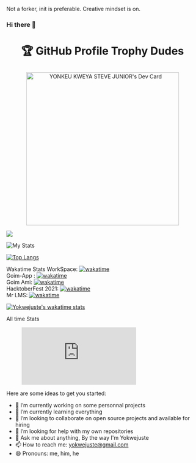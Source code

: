 Not a forker, init is preferable. Creative mindset is on.


### Hi there 👋

# <p align="center">🏆 GitHub Profile Trophy Dudes</p>

<p align="center"><a href="#"><img src="https://api.daily.dev/devcards/67736e8aa63e4c3082aa3ef18ecb21b4.png?r=2h8" width="400" alt="YONKEU KWEYA STEVE JUNIOR's Dev Card"/></a>
</p>

![](https://github-profile-trophy.vercel.app/?username=yokwejuste&theme=onedark)


![My Stats](https://github-readme-stats.vercel.app/api?username=yokwejuste&count_private=true&show_icons=true&theme=dark)

[![Top Langs](https://github-readme-stats.vercel.app/api/top-langs/?username=yokwejuste&langs_count=13)](#)

Wakatime Stats
WorkSpace: [![wakatime](https://wakatime.com/badge/user/43f4098f-0e7a-4cea-bc08-38e35655f7b2/project/8ab3968f-03a3-41e1-b1f6-de15cacf2490.svg)](https://wakatime.com/badge/user/43f4098f-0e7a-4cea-bc08-38e35655f7b2/project/8ab3968f-03a3-41e1-b1f6-de15cacf2490)<br>
Goim-App : [![wakatime](https://wakatime.com/badge/user/43f4098f-0e7a-4cea-bc08-38e35655f7b2/project/e76e877f-e008-4ee3-a199-7c62665aa094.svg)](https://wakatime.com/badge/user/43f4098f-0e7a-4cea-bc08-38e35655f7b2/project/e76e877f-e008-4ee3-a199-7c62665aa094)<br>
Goim Ami: [![wakatime](https://wakatime.com/badge/user/43f4098f-0e7a-4cea-bc08-38e35655f7b2/project/3f3ed273-1734-42aa-b444-0ea909c09ed3.svg)](https://wakatime.com/badge/user/43f4098f-0e7a-4cea-bc08-38e35655f7b2/project/3f3ed273-1734-42aa-b444-0ea909c09ed3)<br>
HacktoberFest 2021: [![wakatime](https://wakatime.com/badge/user/43f4098f-0e7a-4cea-bc08-38e35655f7b2/project/7aa46c2e-0e27-457e-b0f8-0e32d95778c3.svg)](https://wakatime.com/badge/user/43f4098f-0e7a-4cea-bc08-38e35655f7b2/project/7aa46c2e-0e27-457e-b0f8-0e32d95778c3)<br>
Mr LMS: [![wakatime](https://wakatime.com/badge/user/43f4098f-0e7a-4cea-bc08-38e35655f7b2/project/c66bdd37-26eb-4f26-9d6d-bffd7dafb970.svg)](https://wakatime.com/badge/user/43f4098f-0e7a-4cea-bc08-38e35655f7b2/project/c66bdd37-26eb-4f26-9d6d-bffd7dafb970)<br>

[![Yokwejuste's wakatime stats](https://github-readme-stats.vercel.app/api/wakatime?username=yokwesjuste)](https://github.com/anuraghazra/github-readme-stats)


All  time Stats
<figure><embed src="https://wakatime.com/share/@yokwejuste/3ec485dc-e314-46a6-bc23-7cb9fb848098.svg"></embed></figure>

Here are some ideas to get you started:

- 🔭 I’m currently working on some personnal projects
- 🌱 I’m currently learning everything
- 👯 I’m looking to collaborate on open source projects and available for hiring
- 🤔 I’m looking for help with my own repositories
- 💬 Ask me about anything, By the way I'm Yokwejuste
- 📫 How to reach me: yokwejuste@gmail.com
- 😄 Pronouns: me, him, he
